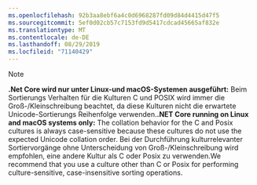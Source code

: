 ```yaml
---
ms.openlocfilehash: 92b3aa8ebf6a4c0d6968287fd09d84d4415d47f5
ms.sourcegitcommit: 5ef0d02cb57c7153fd9d5417cdcad45665af832e
ms.translationtype: MT
ms.contentlocale: de-DE
ms.lasthandoff: 08/29/2019
ms.locfileid: "71140429"
---
```

> [!NOTE]
> <span data-ttu-id="1bc10-101">**.Net Core wird nur unter Linux-und macOS-Systemen ausgeführt:** Beim Sortierungs Verhalten für die Kulturen C und POSIX wird immer die Groß-/Kleinschreibung beachtet, da diese Kulturen nicht die erwartete Unicode-Sortierungs Reihenfolge verwenden.</span><span class="sxs-lookup"><span data-stu-id="1bc10-101">**.NET Core running on Linux and macOS systems only:** The collation behavior for the C and Posix cultures is always case-sensitive because these cultures do not use the expected Unicode collation order.</span></span> <span data-ttu-id="1bc10-102">Bei der Durchführung kulturrelevanter Sortiervorgänge ohne Unterscheidung von Groß-/Kleinschreibung wird empfohlen, eine andere Kultur als C oder Posix zu verwenden.</span><span class="sxs-lookup"><span data-stu-id="1bc10-102">We recommend that you use a culture other than C or Posix for performing culture-sensitive, case-insensitive sorting operations.</span></span>  
